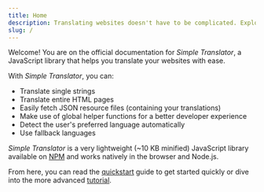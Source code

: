 ```yaml
---
title: Home
description: Translating websites doesn't have to be complicated. Explore Simple Translator and learn how to get started in minutes.
slug: /
---
```


Welcome! You are on the official documentation for _Simple Translator_, a JavaScript library that helps you translate your websites with ease.

With _Simple Translator_, you can:

- Translate single strings
- Translate entire HTML pages
- Easily fetch JSON resource files (containing your translations)
- Make use of global helper functions for a better developer experience
- Detect the user's preferred language automatically
- Use fallback languages

_Simple Translator_ is a very lightweight (~10 KB minified) JavaScript library available on [NPM](https://www.npmjs.com/package/@andreasremdt/simple-translator) and works natively in the browser and Node.js.

From here, you can read the [quickstart](/quickstart/) guide to get started quickly or dive into the more advanced [tutorial](/tutorial/).
